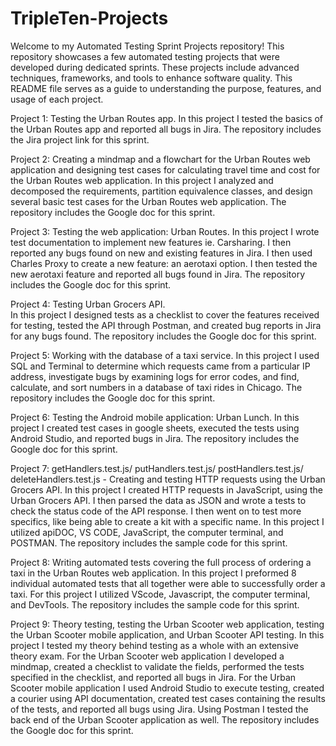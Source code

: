 # TripleTen-Projects

Welcome to my Automated Testing Sprint Projects repository! This repository showcases a few automated testing projects that were developed during dedicated sprints. These projects include advanced techniques, frameworks, and tools to enhance software quality. This README file serves as a guide to understanding the purpose, features, and usage of each project. 

Project 1: Testing the Urban Routes app. 
In this project I tested the basics of the Urban Routes app and reported all bugs in Jira. The repository includes the Jira project link for this sprint.  

Project 2: Creating a mindmap and a flowchart for the Urban Routes web application and designing test cases for calculating travel time and cost for the Urban Routes web application. 
In this project I analyzed and decomposed the requirements, partition equivalence classes, and design several basic test cases for the Urban Routes web application. The repository includes the Google doc for this sprint.  

Project 3: Testing the web application: Urban Routes. 
In this project I wrote test documentation to implement new features ie. Carsharing. I then reported any bugs found on new and existing features in Jira. I then used Charles Proxy to create a new feature: an aerotaxi option. I then tested the new aerotaxi feature and reported all bugs found in Jira. The repository includes the Google doc for this sprint. 

Project 4: Testing Urban Grocers API.  
In this project I designed tests as a checklist to cover the features received for testing, tested the API through Postman, and created bug reports in Jira for any bugs found. The repository includes the Google doc for this sprint. 

Project 5: Working with the database of a taxi service. 
In this project I used SQL and Terminal to determine which requests came from a particular IP address, investigate bugs by examining logs for error codes, and find, calculate, and sort numbers in a database of taxi rides in Chicago. The repository includes the Google doc for this sprint. 

Project 6: Testing the Android mobile application: Urban Lunch. 
In this project I created test cases in google sheets, executed the tests using Android Studio, and reported bugs in Jira. The repository includes the Google doc for this sprint. 

Project 7: getHandlers.test.js/ putHandlers.test.js/ postHandlers.test.js/ deleteHandlers.test.js - Creating and testing HTTP requests using the Urban Grocers API. 
In this project I created HTTP requests in JavaScript, using the Urban Grocers API. I then parsed the data as JSON and wrote a tests to check the status code of the API response. I then went on to test more specifics, like being able to create a kit with a specific name. In this project I utilized apiDOC, VS CODE, JavaScript, the computer terminal, and POSTMAN. The repository includes the sample code for this sprint. 

Project 8: Writing automated tests covering the full process of ordering a taxi in the Urban Routes web application. 
In this project I preformed 8 individual automated tests that all together were able to successfully order a taxi. For this project I utilized VScode, Javascript, the computer terminal, and DevTools. The repository includes the sample code for this sprint. 

Project 9: Theory testing, testing the Urban Scooter web application, testing the Urban Scooter mobile application, and Urban Scooter API testing. 
In this project I tested my theory behind testing as a whole with an extensive theory exam. For the Urban Scooter web application I developed a mindmap, created a checklist to validate the fields, performed the tests specified in the checklist, and reported all bugs in Jira. For the Urban Scooter mobile application I used Android Studio to execute testing, created a courier using API documentation, created test cases containing the results of the tests, and reported all bugs using Jira. Using Postman I tested the back end of the Urban Scooter application as well. The repository includes the Google doc for this sprint. 


